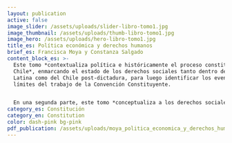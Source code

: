 ```yaml
---
layout: publication
active: false
image_slider: /assets/uploads/slider-libro-tomo1.jpg
image_thumbnail: /assets/uploads/thumb-libro-tomo1.jpg
image_hero: /assets/uploads/hero-libro-tomo1.jpg
title_es: Política económica y derechos humanos
brief_es: Francisca Moya y Constanza Salgado
content_block_es: >-
  Este tomo *contextualiza política e históricamente el proceso constituyente en
  Chile*, enmarcando el estado de los derechos sociales tanto dentro de América
  Latina como del Chile post-dictadura, para luego identificar los eventuales
  límites del trabajo de la Convención Constituyente.


  En una segunda parte, este tomo *conceptualiza a los derechos sociales dentro de un espectro más amplio de los derechos humanos*, enfatizando la indivisibilidad e interdependencia que existe entre todos ellos (y por consiguiente desmitificando su comprensión como derechos de segunda generación) y la necesidad de adoptar medidas afirmativas en algunos casos para lograr la igualdad sustantiva. Además, esta sección resalta algunas particularidades de los derechos sociales como la posibilidad de implementación progresiva de aquellas partes de los derechos que no corresponden al contenido mínimo (de ejecución inmediata), la prohibición de regresividad en los sucesivas reformas que se orienten a garantizar derechos sociales y el rol fundamental que juega la política fiscal en la protección de estos derechos en el contexto constitucional.
category_es: Constitución
category_en: Constitution
color: dash-pink bg-pink
pdf_publication: /assets/uploads/moya_politica_economica_y_derechos_humanos.pdf
---
```


